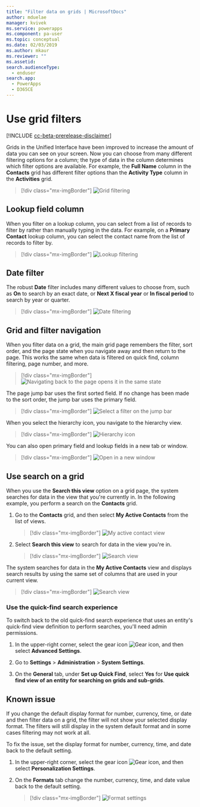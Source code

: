 ```yaml
---
title: "Filter data on grids | MicrosoftDocs"
author: mduelae
manager: kvivek
ms.service: powerapps
ms.component: pa-user
ms.topic: conceptual
ms.date: 02/03/2019
ms.author: mkaur
ms.reviewer: ""
ms.assetid: 
search.audienceType: 
  - enduser
search.app: 
  - PowerApps
  - D365CE
---
```

# Use grid filters 

[!INCLUDE [cc-beta-prerelease-disclaimer](../includes/cc-beta-prerelease-disclaimer.md)]


Grids in the Unified Interface have been improved to increase the amount of data you can see on your screen. Now you can choose from many different filtering options for a column; the type of data in the column determines which filter options are available. For example, the **Full Name** column in the **Contacts** grid has different filter options than the **Activity Type** column in the **Activities** grid.

   > [!div class="mx-imgBorder"]
   > ![Grid filtering](media/filter-options.png "Grid filtering")

## Lookup field column

When you filter on a lookup column, you can select from a list of records to filter by rather than manually typing in the data. For example, on a **Primary Contact** lookup column, you can select the contact name from the list of records to filter by.

   > [!div class="mx-imgBorder"]
   > ![Lookup filtering](media/lookup-filter.png "Lookup filtering")

## Date filter

The robust **Date** filter includes many different values to choose from, such as **On** to search by an exact date, or **Next X fiscal year** or **In fiscal period** to search by year or quarter.

   > [!div class="mx-imgBorder"]
   > ![Date filtering](media/date-filter.png "Date filtering")

## Grid and filter navigation

When you filter data on a grid, the main grid page remembers the filter, sort order, and the page state when you navigate away and then return to the page. This works the same when data is filtered on quick find, column filtering, page number, and more. 

   > [!div class="mx-imgBorder"]
   > ![Navigating back to the page opens it in the same state](media/grid-remember-state-on-back-navigate.gif "Navigating back to the page opens it in the same state")

The page jump bar uses the first sorted field. If no change has been made to the sort order, the jump bar uses the primary field.

   > [!div class="mx-imgBorder"]
   > ![Select a filter on the jump bar](media/jumpbar-filter-on-sorted-column.gif "Select a filter on the jump bar")
  
When you select the hierarchy icon, you navigate to the hierarchy view.

   > [!div class="mx-imgBorder"]
   > ![Hierarchy icon](media/grid-row-hierarchy-icon.png "Hierarchy icon")

You can also open primary field and lookup fields in a new tab or window.

   > [!div class="mx-imgBorder"]
   > ![Open in a new window](media/newtab.png "[Open in a new window")

## Use search on a grid

When you use the **Search this view** option on a grid page, the system searches for data in the view that you're currently in. In the following example, you perform a search on the **Contacts** grid.

1. Go to the **Contacts** grid, and then select **My Active Contacts** from the list of views.

    > [!div class="mx-imgBorder"]
    > ![My active contact view](media/myactive-contacts-view.png "My Active Contacts view")

2. Select **Search this view** to search for data in the view you're in.

    > [!div class="mx-imgBorder"]
    > ![Search view](media/search-view.png "Search this view")

The system searches for data in the **My Active Contacts** view and displays search results by using the same set of columns that are used in your current view.

   > [!div class="mx-imgBorder"]
   > ![Search view](media/search-view2.png "Search results from the Search this view command")


### Use the quick-find search experience

To switch back to the old quick-find search experience that uses an entity's quick-find view definition to perform searches, you'll need admin permissions.

1. In the upper-right corner, select the gear icon ![Gear icon](media/selection-rule-gear-button.png), and then select **Advanced Settings**.

2. Go to **Settings** > **Administration** > **System Settings**.

3. On the **General** tab, under **Set up Quick Find**, select **Yes** for **Use quick find view of an entity for searching on grids and sub-grids**.


## Known issue

If you change the default display format for number, currency, time, or date and then filter data on a grid, the filter will not show your selected display format. The filters will still display in the system default format and in some cases filtering may not work at all. 

To fix the issue, set the display format for number, currency, time, and date back to the default setting. 

1. In the upper-right corner, select the gear icon ![Gear icon](media/selection-rule-gear-button.png), and then select **Personalization Settings**.

2. On the **Formats** tab change the number, currency, time, and date value back to the default setting.

    > [!div class="mx-imgBorder"] 
    > ![Format settings](media/default-format.png "format settings")
